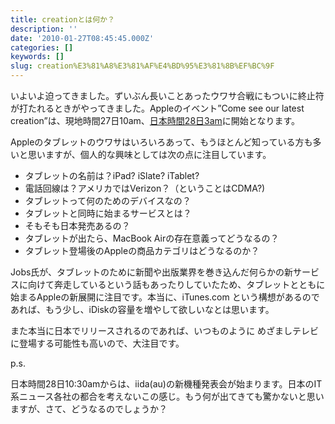 ```yaml
---
title: creationとは何か？
description: ''
date: '2010-01-27T08:45:45.000Z'
categories: []
keywords: []
slug: creation%E3%81%A8%E3%81%AF%E4%BD%95%E3%81%8B%EF%BC%9F
---
```

いよいよ迫ってきました。ずいぶん長いことあったウワサ合戦にもついに終止符が打たれるときがやってきました。Appleのイベント”Come see our latest creation”は、現地時間27日10am、[日本時間28日3am](http://www.timeanddate.com/worldclock/fixedtime.html?day=27&month=1&year=2010&hour=10&min=0&sec=0&p1=137)に開始となります。

Appleのタブレットのウワサはいろいろあって、もうほとんど知っている方も多いと思いますが、個人的な興味としては次の点に注目しています。

*   タブレットの名前は？iPad? iSlate? iTablet?
*   電話回線は？アメリカではVerizon？（ということはCDMA?)
*   タブレットって何のためのデバイスなの？
*   タブレットと同時に始まるサービスとは？
*   そもそも日本発売あるの？
*   タブレットが出たら、MacBook Airの存在意義ってどうなるの？
*   タブレット登場後のAppleの商品カテゴリはどうなるのか？

Jobs氏が、タブレットのために新聞や出版業界を巻き込んだ何らかの新サービスに向けて奔走しているという話もあったりしていたため、タブレットとともに始まるAppleの新展開に注目です。本当に、iTunes.com という構想があるのであれば、もう少し、iDiskの容量を増やして欲しいなとは思います。

また本当に日本でリリースされるのであれば、いつものように めざましテレビ に登場する可能性も高いので、大注目です。

p.s.

日本時間28日10:30amからは、iida(au)の新機種発表会が始まります。日本のIT系ニュース各社の都合を考えないこの感じ。もう何が出てきても驚かないと思いますが、さて、どうなるのでしょうか？
